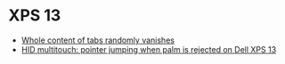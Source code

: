 # XPS 13

- [Whole content of tabs randomly vanishes](https://bugs.chromium.org/p/chromium/issues/detail?id=615714)
- [HID multitouch: pointer jumping when palm is rejected on Dell XPS 13](https://bugzilla.kernel.org/show_bug.cgi?id=112791)
